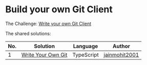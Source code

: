 # Build your own Git Client

The Challenge: [Write your own Git Client](https://codingchallenges.fyi/challenges/challenge-git)

The shared solutions:

| No. | Solution | Language | Author |
|-----|----------|----------|--------|
| 1 | [Write Your Own Git](https://github.com/jainmohit2001/coding-challenges/blob/master/src/26) | TypeScript | [jainmohit2001](https://github.com/jainmohit2001) |
